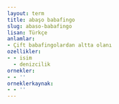 ```yaml
---
layout: term
title: abaşo babafingo
slug: abaso-babafingo
lisan: Türkçe
anlamlar:
- Çift babafingolardan altta olanı
ozellikler:
- - isim
  - denizcilik
ornekler:
- - ''
orneklerkaynak:
- - ''
---
```

